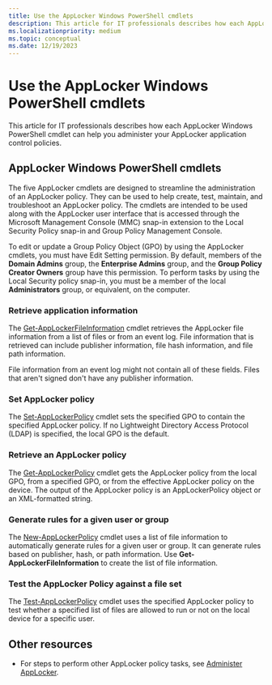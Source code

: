 ```yaml
---
title: Use the AppLocker Windows PowerShell cmdlets
description: This article for IT professionals describes how each AppLocker Windows PowerShell cmdlet can help you administer your AppLocker application control policies.
ms.localizationpriority: medium
ms.topic: conceptual
ms.date: 12/19/2023
---
```


# Use the AppLocker Windows PowerShell cmdlets

This article for IT professionals describes how each AppLocker Windows PowerShell cmdlet can help you administer your AppLocker application control policies.

## AppLocker Windows PowerShell cmdlets

The five AppLocker cmdlets are designed to streamline the administration of an AppLocker policy. They can be used to help create, test, maintain, and troubleshoot an AppLocker policy. The cmdlets are intended to be used along with the AppLocker user interface that is accessed through the Microsoft Management Console (MMC) snap-in extension to the Local Security Policy snap-in and Group Policy Management Console.

To edit or update a Group Policy Object (GPO) by using the AppLocker cmdlets, you must have Edit Setting permission. By default, members of the **Domain Admins** group, the **Enterprise Admins** group, and the **Group Policy Creator Owners** group have this permission. To perform tasks by using the Local Security policy snap-in, you must be a member of the local **Administrators** group, or equivalent, on the computer.

### Retrieve application information

The [Get-AppLockerFileInformation](/powershell/module/applocker/get-applockerfileinformation) cmdlet retrieves the AppLocker file information from a list of files or from an event log. File information that is retrieved can include publisher information, file hash information, and file path information.

File information from an event log might not contain all of these fields. Files that aren't signed don't have any publisher information.

### Set AppLocker policy

The [Set-AppLockerPolicy](/powershell/module/applocker/set-applockerpolicy) cmdlet sets the specified GPO to contain the specified AppLocker policy. If no Lightweight Directory Access Protocol (LDAP) is specified, the local GPO is the default.

### Retrieve an AppLocker policy

The [Get-AppLockerPolicy](/powershell/module/applocker/get-applockerpolicy) cmdlet gets the AppLocker policy from the local GPO, from a specified GPO, or from the effective AppLocker policy on the device. The output of the AppLocker policy is an AppLockerPolicy object or an XML-formatted string.

### Generate rules for a given user or group

The [New-AppLockerPolicy](/powershell/module/applocker/new-applockerpolicy) cmdlet uses a list of file information to automatically generate rules for a given user or group. It can generate rules based on publisher, hash, or path information. Use **Get-AppLockerFileInformation** to create the list of file information.

### Test the AppLocker Policy against a file set

The [Test-AppLockerPolicy](/powershell/module/applocker/test-applockerpolicy) cmdlet uses the specified AppLocker policy to test whether a specified list of files are allowed to run or not on the local device for a specific user.

## Other resources

- For steps to perform other AppLocker policy tasks, see [Administer AppLocker](administer-applocker.md).
